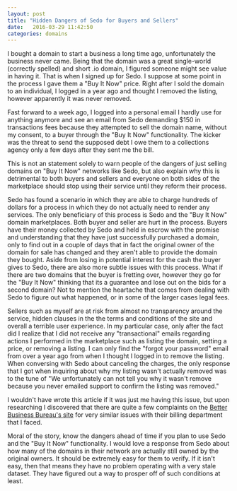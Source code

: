```yaml
---
layout: post
title: "Hidden Dangers of Sedo for Buyers and Sellers"
date:   2016-03-29 11:42:50
categories: domains
---
```

I bought a domain to start a business a long time ago, unfortunately the business never came.  Being that the domain was a great single-world (correctly spelled) and short .io domain, I figured someone might see value in having it.  That is when I signed up for Sedo.  I suppose at some point in the process I gave them a "Buy It Now" price.  Right after I sold the domain to an individual, I logged in a year ago and thought I removed the listing, however apparently it was never removed.

Fast forward to a week ago, I logged into a personal email I hardly use for anything anymore and see an email from Sedo demanding $150 in transactions fees because they attempted to sell the domain name, without my consent, to a buyer through the "Buy It Now" functionality.  The kicker was the threat to send the supposed debt I owe them to a collections agency only a few days after they sent me the bill.  

This is not an statement solely to warn people of the dangers of just selling domains on "Buy It Now" networks like Sedo, but also explain why this is detrimental to both buyers and sellers and everyone on both sides of the marketplace should stop using their service until they reform their process.

Sedo has found a scenario in which they are able to charge hundreds of dollars for a process in which they do not actually need to render any services.  The only beneficiary of this process is Sedo and the "Buy It Now" domain marketplaces.  Both buyer and seller are hurt in the process.  Buyers have their money collected by Sedo and held in escrow with the promise and understanding that they have just successfully purchased a domain, only to find out in a couple of days that in fact the original owner of the domain for sale has changed and they aren't able to provide the domain they bought.  Aside from losing in potential interest for the cash the buyer gives to Sedo, there are also more subtle issues with this process.  What if there are two domains that the buyer is fretting over, however they go for the "Buy It Now" thinking that its a guarantee and lose out on the bids for a second domain?  Not to mention the heartache that comes from dealing with Sedo to figure out what happened, or in some of the larger cases legal fees.

Sellers such as myself are at risk from almost no transparency around the service, hidden clauses in the the terms and conditions of the site and overall a terrible user experience.  In my particular case, only after the fact did I realize that I did not receive any "transactional" emails regarding actions I performed in the marketplace such as listing the domain, setting a price, or removing a listing.  I can only find the "forgot your password" email from over a year ago from when I thought I logged in to remove the listing.  When conversing with Sedo about canceling the charges, the only response that I got when inquiring about why my listing wasn't actually removed was to the tune of "We unfortunately can not tell you why it wasn't remove because you never emailed support to confirm the listing was removed."

I wouldn't have wrote this article if it was just me having this issue, but upon researching I discovered that there are quite a few complaints on the [Better Business Bureau's site](http://www.bbb.org/boston/business-reviews/internet-services/sedo-llc-in-cambridge-ma-97970/) for very similar issues with their billing department that I faced.

Moral of the story, know the dangers ahead of time if you plan to use Sedo and the "Buy It Now" functionality.  I would love a response from Sedo about how many of the domains in their network are actually still owned by the original owners.  It should be extremely easy for them to verify.  If it isn't easy, then that means they have no problem operating with a very stale dataset.  They have figured out a way to prosper off of such conditions at least.
